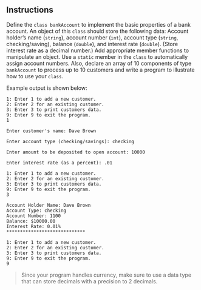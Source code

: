 ## Instructions
Define the `class bankAccount` to implement the basic properties of a bank account. An object of this `class` should store the following data: Account holder’s name (`string`), account number (`int`), account type (`string`, checking/saving), balance (`double`), and interest rate (`double`). (Store interest rate as a decimal number.) Add appropriate member functions to manipulate an object. Use a `static` member in the `class` to automatically assign account numbers. Also, declare an array of 10 components of type `bankAccount` to process up to 10 customers and write a program to illustrate how to use your `class`.

Example output is shown below:

```
1: Enter 1 to add a new customer.                                    
2: Enter 2 for an existing customer.                                 
3: Enter 3 to print customers data.                                  
9: Enter 9 to exit the program.                                      
1                                                                    
                                                                     
Enter customer's name: Dave Brown                                    
                                                                     
Enter account type (checking/savings): checking                      
                                                                     
Enter amount to be deposited to open account: 10000                  
                                                                     
Enter interest rate (as a percent): .01                              
                                                                     
1: Enter 1 to add a new customer.                                    
2: Enter 2 for an existing customer.                                 
3: Enter 3 to print customers data.                                  
9: Enter 9 to exit the program.                                      
3                                                                    
                                                                     
Account Holder Name: Dave Brown                                      
Account Type: checking                                               
Account Number: 1100                                                 
Balance: $10000.00                                                   
Interest Rate: 0.01%                                                 
*****************************                                        
                                                                     
1: Enter 1 to add a new customer.                                    
2: Enter 2 for an existing customer.                                 
3: Enter 3 to print customers data.                                  
9: Enter 9 to exit the program.                                      
9
```

> Since your program handles currency, make sure to use a data type that can store decimals with a precision to 2 decimals.